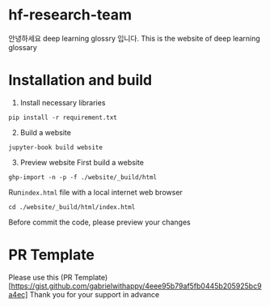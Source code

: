 # hf-research-team
안녕하세요 deep learning glossry 입니다.
This is the website of deep learning glossary


# Installation and build
1. Install necessary libraries
```
pip install -r requirement.txt
```

2. Build a website
```
jupyter-book build website
```

3. Preview website
First build a website
```
ghp-import -n -p -f ./website/_build/html
```

Run`index.html` file with a local internet web browser
```
cd ./website/_build/html/index.html
```
Before commit the code, please preview your changes

# PR Template
Please use this (PR Template)[https://gist.github.com/gabrielwithappy/4eee95b79af5fb0445b205925bc9a4ec]
Thank you for your support in advance
